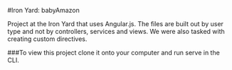 #Iron Yard: babyAmazon

Project at the Iron Yard that uses Angular.js. The files are built out by user type and not by controllers, services and views. We were also tasked with creating custom directives.

###To view this project clone it onto your computer and run serve in the CLI.
